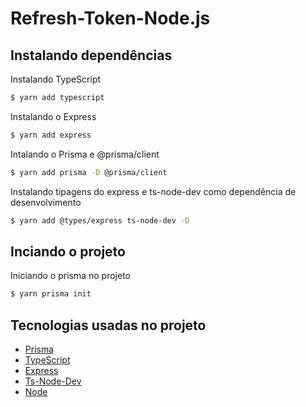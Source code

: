 ﻿# Refresh-Token-Node.js


## Instalando dependências

Instalando TypeScript 

```sh
$ yarn add typescript
```

Instalando o Express

```sh
$ yarn add express
```

Intalando o Prisma e @prisma/client 

```sh
$ yarn add prisma -D @prisma/client 
```

Instalando tipagens do express e ts-node-dev como dependência de desenvolvimento

```sh
$ yarn add @types/express ts-node-dev -D
```

## Inciando o projeto

Iniciando o prisma no projeto
```sh
$ yarn prisma init
```

## Tecnologias usadas no projeto

- [Prisma][prisma]
- [TypeScript][typescript]
- [Express][Express]
- [Ts-Node-Dev][ts-node-dev]
- [Node][Node]
















[prisma]: https://www.prisma.io/docs/getting-started/quickstart
[typescript]: https://www.typescriptlang.org/
[Express]: https://www.npmjs.com/package/express
[ts-node-dev]: https://www.npmjs.com/package/ts-node-dev
[Node]: https://nodejs.org/en/
